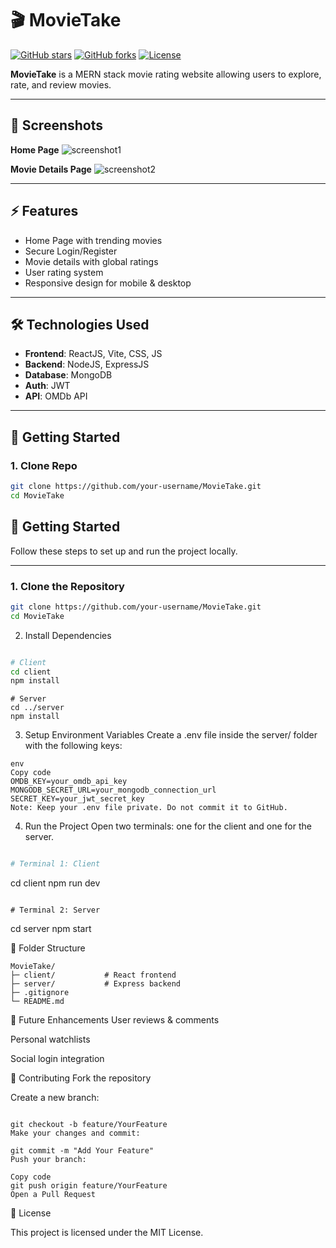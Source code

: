 # 🎬 MovieTake

[![GitHub stars](https://img.shields.io/github/stars/tejasbv46/MovieTake?style=social)](https://github.com/tejasbv46/MovieTake/stargazers)
[![GitHub forks](https://img.shields.io/github/forks/your-username/MovieTake?style=social)](https://github.com/your-username/MovieTake/network/members)
[![License](https://img.shields.io/github/license/your-username/MovieTake)](https://github.com/your-username/MovieTake/blob/main/LICENSE)

**MovieTake** is a MERN stack movie rating website allowing users to explore, rate, and review movies.

---

## 📸 Screenshots

**Home Page**
![screenshot1](https://github.com/Nab32/MovieTake/assets/90017423/18eb4963-a248-4a9c-ac05-8a1578dcc293)

**Movie Details Page**
![screenshot2](https://github.com/Nab32/MovieTake/assets/90017423/69bca924-eb95-4449-a31d-8de5280b21b7)

---

## ⚡ Features

- Home Page with trending movies  
- Secure Login/Register  
- Movie details with global ratings  
- User rating system  
- Responsive design for mobile & desktop  

---

## 🛠 Technologies Used

- **Frontend**: ReactJS, Vite, CSS, JS  
- **Backend**: NodeJS, ExpressJS  
- **Database**: MongoDB  
- **Auth**: JWT  
- **API**: OMDb API  

---

## 🚀 Getting Started

### 1. Clone Repo
```bash
git clone https://github.com/your-username/MovieTake.git
cd MovieTake
```
## 🚀 Getting Started

Follow these steps to set up and run the project locally.

---

### 1. Clone the Repository
```bash
git clone https://github.com/your-username/MovieTake.git
cd MovieTake
```
2. Install Dependencies
```bash

# Client
cd client
npm install
```
```
# Server
cd ../server
npm install
```
3. Setup Environment Variables
Create a .env file inside the server/ folder with the following keys:

```
env
Copy code
OMDB_KEY=your_omdb_api_key
MONGODB_SECRET_URL=your_mongodb_connection_url
SECRET_KEY=your_jwt_secret_key
Note: Keep your .env file private. Do not commit it to GitHub.
```
4. Run the Project
Open two terminals: one for the client and one for the server.

```bash

# Terminal 1: Client
```
cd client
npm run dev
```

# Terminal 2: Server
```
cd server
npm start 




📂 Folder Structure
```
MovieTake/
├─ client/           # React frontend
├─ server/           # Express backend
├─ .gitignore
└─ README.md
```
🌟 Future Enhancements
User reviews & comments

Personal watchlists

Social login integration

🤝 Contributing
Fork the repository

Create a new branch:

```

git checkout -b feature/YourFeature
Make your changes and commit:
```

```
git commit -m "Add Your Feature"
Push your branch:
```
```
Copy code
git push origin feature/YourFeature
Open a Pull Request
```
📄 License

This project is licensed under the MIT License.
